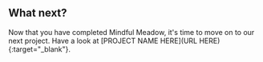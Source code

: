 ## What next?

Now that you have completed Mindful Meadow, it's time to move on to our next project. Have a look at \[PROJECT NAME HERE\](URL HERE){:target="_blank"}.
